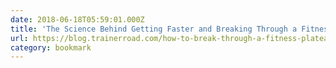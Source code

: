 ```yaml
---
date: 2018-06-18T05:59:01.000Z
title: 'The Science Behind Getting Faster and Breaking Through a Fitness Plateau'
url: https://blog.trainerroad.com/how-to-break-through-a-fitness-plateau/
category: bookmark
---
```

